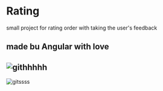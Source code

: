 # Rating
small project for rating order with taking the user's feedback

made bu Angular with love
-
![githhhhh](https://user-images.githubusercontent.com/52664304/158245997-4556fa04-500f-4829-a19c-35a0686d182d.PNG)
-
![gitssss](https://user-images.githubusercontent.com/52664304/158246238-f445e75c-54a3-43d4-b62f-935f8a22946a.PNG)
